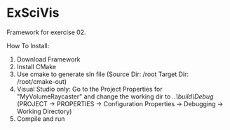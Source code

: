 ExSciVis
===========

Framework for exercise 02.

How To Install:
1. Download Framework
2. Install CMake
3. Use cmake to generate sln file (Source Dir: /root Target Dir: /root/cmake-out)
4. Visual Studio only: Go to the Project Properties for "MyVolumeRaycaster" and change the working dir to *..\build\Debug* (PROJECT -> PROPERTIES -> Configuration Properties -> Debugging -> Working Directory)
5. Compile and run
